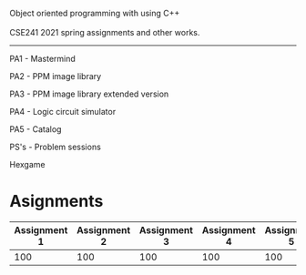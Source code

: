 Object oriented programming with using C++ <br><br>
CSE241 2021 spring assignments and other works.
<hr>

PA1 - Mastermind

PA2 - PPM image library

PA3 - PPM image library extended version

PA4 - Logic circuit simulator

PA5 - Catalog

PS's - Problem sessions

Hexgame


# Asignments


| Assignment 1 | Assignment 2 | Assignment 3 | Assignment 4 | Assignment 5 |
|--------------|--------------|--------------|--------------|--------------|
|     100      |     100      |     100      |     100      |     100      | 
